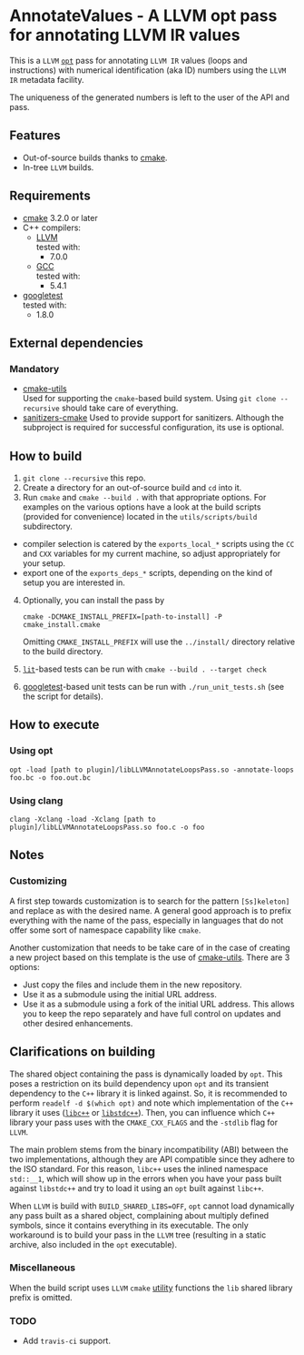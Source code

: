 # AnnotateValues - A LLVM opt pass for annotating LLVM IR values

This is a `LLVM` [`opt`][1] pass for annotating `LLVM IR` values (loops and instructions) with numerical identification
(aka ID) numbers using the `LLVM IR` metadata facility.

The uniqueness of the generated numbers is left to the user of the API and pass.

## Features

-   Out-of-source builds thanks to [cmake][2].
-   In-tree `LLVM` builds.

## Requirements

-   [cmake][2] 3.2.0 or later
-   C++ compilers:
    -   [LLVM][3]  
        tested with:
        -   7.0.0
    -   [GCC][4]  
        tested with:
        -   5.4.1
-   [googletest][6]  
    tested with:
    -   1.8.0

## External dependencies

### Mandatory

-   [cmake-utils][9]  
    Used for supporting the `cmake`-based build system. Using `git clone --recursive` should take care of everything.
-   [sanitizers-cmake][12]
    Used to provide support for sanitizers. Although the subproject is required for successful configuration, its use is
    optional.

## How to build

1.  `git clone --recursive` this repo.
2.  Create a directory for an out-of-source build and `cd` into it.
3.  Run `cmake` and `cmake --build .` with that appropriate options.
    For examples on the various options have a look at the build scripts (provided for convenience) located in the
    `utils/scripts/build` subdirectory.

-   compiler selection is catered by the `exports_local_*` scripts using the `CC` and `CXX` variables for my current 
    machine, so adjust appropriately for your setup.
-   export one of the `exports_deps_*` scripts, depending on the kind of setup you are interested in.

4.  Optionally, you can install the pass by

    `cmake -DCMAKE_INSTALL_PREFIX=[path-to-install] -P cmake_install.cmake`

    Omitting `CMAKE_INSTALL_PREFIX` will use the `../install/` directory relative to the build directory.

5.  [`lit`][7]-based tests can be run with `cmake --build . --target check`
6.  [googletest][6]-based unit tests can be run with `./run_unit_tests.sh` (see the script for details).

## How to execute

### Using opt

`opt -load [path to plugin]/libLLVMAnnotateLoopsPass.so -annotate-loops foo.bc -o foo.out.bc`

### Using clang

`clang -Xclang -load -Xclang [path to plugin]/libLLVMAnnotateLoopsPass.so foo.c -o foo`

## Notes

### Customizing

A first step towards customization is to search for the pattern `[Ss]keleton]` and replace as with the desired name. A
general good approach is to prefix everything with the name of the pass, especially in languages that do not offer some
sort of namespace capability like `cmake`.

Another customization that needs to be take care of in the case of creating a new project based on this template is the
use of [cmake-utils][9]. There are 3 options:

-   Just copy the files and include them in the new repository.
-   Use it as a submodule using the initial URL address.
-   Use it as a submodule using a fork of the initial URL address. This allows you to keep the repo separately and have
    full control on updates and other desired enhancements.

## Clarifications on building

The shared object containing the pass is dynamically loaded by `opt`. This poses a restriction on its build dependency
upon `opt` and its transient dependency to the `C++` library it is linked against. So, it is recommended to perform
`readelf -d $(which opt)` and note which implementation of the `C++` library it uses 
([`libc++`][10] or [`libstdc++`][11]). Then, you can influence which `C++` library your pass uses with the
`CMAKE_CXX_FLAGS` and the `-stdlib` flag for `LLVM`. 

The main problem stems from the binary incompatibility (ABI) between the two implementations, although they are API
compatible since they adhere to the ISO standard. For this reason, `libc++` uses the inlined namespace `std::__1`, which
will show up in the errors when you have your pass built against `libstdc++` and try to load it using an `opt` built
against `libc++`.

When `LLVM` is build with `BUILD_SHARED_LIBS=OFF`, `opt` cannot load dynamically any pass built as a shared object,
complaining about multiply defined symbols, since it contains everything in its executable. The only workaround is to
build your pass in the `LLVM` tree (resulting in a static archive, also included in the `opt` executable).

### Miscellaneous

When the build script uses `LLVM` `cmake` [utility][8] functions the `lib` shared library prefix is omitted.

### TODO

-   Add `travis-ci` support.

[1]: http://llvm.org/docs/WritingAnLLVMPass.html

[2]: https://cmake.org

[3]: http://www.llvm.org

[4]: https://gcc.gnu.org

[6]: https://github.com/google/googletest

[7]: https://llvm.org/docs/CommandGuide/lit.html

[8]: http://llvm.org/docs/CMake.html#cmake-out-of-source-pass

[9]: https://github.com/compor/cmake-utils

[10]: https://libcxx.llvm.org/docs/

[11]: https://gcc.gnu.org/wiki/Libstdc++

[12]: https://github.com/arsenm/sanitizers-cmake
